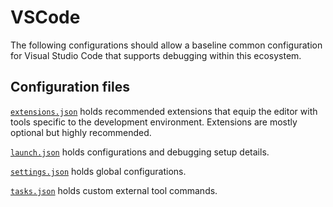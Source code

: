 # VSCode

The following configurations should allow a baseline common configuration for Visual Studio Code that supports debugging within this ecosystem.

## Configuration files

[`extensions.json`](https://code.visualstudio.com/docs/editor/extension-gallery) holds recommended extensions that equip the editor with tools specific to the development environment. Extensions are mostly optional but highly recommended.

[`launch.json`](https://code.visualstudio.com/docs/editor/debugging) holds configurations and debugging setup details.

[`settings.json`](https://code.visualstudio.com/docs/getstarted/settings) holds global configurations.

[`tasks.json`](https://code.visualstudio.com/docs/editor/tasks) holds custom external tool commands.
